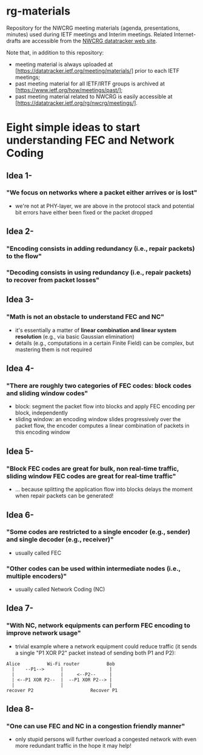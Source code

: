 # rg-materials

Repository for the NWCRG meeting materials (agenda, presentations, minutes) used during IETF meetings and Interim meetings.
Related Internet-drafts are accessible from the [NWCRG datatracker web site](https://datatracker.ietf.org/rg/nwcrg/documents/).

Note that, in addition to this repository:
- meeting material is always uploaded at [https://datatracker.ietf.org/meeting/materials/] prior to each IETF meetings;    
- past meeting material for all IETF/IRTF groups is archived at [https://www.ietf.org/how/meetings/past/];    
- past meeting material related to NWCRG is easily accessible at [https://datatracker.ietf.org/rg/nwcrg/meetings/].


# Eight simple ideas to start understanding FEC and Network Coding

## Idea 1-
### "We focus on networks where a packet either arrives or is lost"
- we're not at PHY-layer, we are above in the protocol stack and potential bit errors have either been fixed or the packet dropped

## Idea 2-
### "Encoding consists in adding redundancy (i.e., repair packets) to the flow"

### "Decoding consists in using redundancy (i.e., repair packets) to recover from packet losses"

## Idea 3-
### "Math is not an obstacle to understand FEC and NC"
- it's essentially a matter of **linear combination and linear system resolution** (e.g., via basic Gaussian elimination)
- details (e.g., computations in a certain Finite Field) can be complex, but mastering them is not required

## Idea 4-
### "There are roughly two categories of FEC codes: block codes and sliding window codes"
- block: segment the packet flow into blocks and apply FEC encoding per block, independently
- sliding window: an encoding window slides progressively over the packet flow, the encoder computes a linear combination of packets in this encoding window

## Idea 5-
### "Block FEC codes are great for bulk, non real-time traffic, sliding window FEC codes are great for real-time traffic"
- ... because splitting the application flow into blocks delays the moment when repair packets can be generated!

## Idea 6-
### "Some codes are restricted to a single encoder (e.g., sender) and single decoder (e.g., receiver)"
- usually called FEC

### "Other codes can be used within intermediate nodes (i.e., multiple encoders)"
- usually called Network Coding (NC)

## Idea 7-
### "With NC, network equipments can perform FEC encoding to improve network usage"
- trivial example where a network equipment could reduce traffic (it sends a single "P1 XOR P2" packet instead of sending both P1 and P2):
     
<pre><code>Alice          Wi-Fi router          Bob    
  |    --P1-->      |                 |    
  |                 |     <--P2--     |    
  | <--P1 XOR P2--  |  --P1 XOR P2--> |
  |                 |                 |
recover P2                     Recover P1
</code></pre>

## Idea 8-
### "One can use FEC and NC in a congestion friendly manner"
- only stupid persons will further overload a congested network with even more redundant traffic in the hope it may help!
